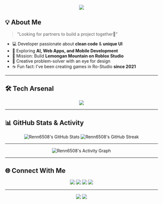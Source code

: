 <!-- Header Animasi -->
<p align="center">
  <img src="https://readme-typing-svg.herokuapp.com?size=28&duration=4000&color=FFB800&center=true&vCenter=true&width=900&lines=Hi+There!+👋;I'm+Renn6508;Front+End+Developer+%7C+UI%2FUX+Enthusiast;Always+learning+new+things+🚀">
</p>

## 💡 About Me
> "Looking for partners to build a project together👀"

- 💻 Developer passionate about **clean code** & **unique UI**  
- 🚀 Exploring **AI, Web Apps, and Mobile Development**  
- 🎯 Mission: Build **Lemongan Mountain on Roblox Studio**  
- 🎨 Creative problem-solver with an eye for design  
- ☕ Fun fact: I've been creating games in Ro-Studio **since 2021**  

---

## 🛠 Tech Arsenal
<p align="center">
  <img src="https://skillicons.dev/icons?i=html,css,js,python,php,github,vscode,figma" />
</p>

---

## 📊 GitHub Stats & Activity
<p align="center">
  <img src="https://github-readme-stats.vercel.app/api?username=Renn6508&show_icons=true&theme=radical&count_private=true" alt="Renn6508's GitHub Stats" />
  <img src="https://github-readme-streak-stats.herokuapp.com/?user=Renn6508&theme=radical" alt="Renn6508's GitHub Streak" />
</p>

---

<p align="center">
  <img src="https://github-readme-activity-graph.vercel.app/graph?username=Renn6508&theme=react-dark&hide_border=true" alt="Renn6508's Activity Graph" />
</p>
<!-- BLOG-POST-LIST:END -->

---

## 🌐 Connect With Me
<p align="center">
  <a href="mailto:wilhelmina6508@gmail.com"><img src="https://img.shields.io/badge/-Gmail-D14836?logo=gmail&style=for-the-badge&logoColor=white" /></a>
  <a href="https://instagram.com/mayrenn58_"><img src="https://img.shields.io/badge/-Instagram-E4405F?logo=instagram&style=for-the-badge&logoColor=white" /></a>
  <a href="https://github.com/Renn6508"><img src="https://img.shields.io/badge/-Github-181f48?logo=github&style=for-the-badge&logoColor=white" /></a>
  <a href="https://learn.microsoft.com/en-us/users/wilhelminalorenziawijaya-4296/"><img src="https://img.shields.io/badge/-Microsoft-374343?logo=microsoft&style=for-the-badge&logoColor=white" /></a>
</p>

---

<p align="center">
  <img src="https://komarev.com/ghpvc/?username=Renn6508&label=Profile+Views&color=blue&style=flat" />
  <img src="https://img.shields.io/github/followers/Renn6508?label=Followers&style=flat" />
</p>
